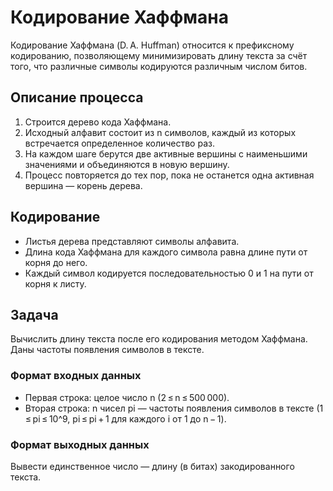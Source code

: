 # Кодирование Хаффмана

Кодирование Хаффмана (D. A. Huffman) относится к префиксному кодированию, позволяющему минимизировать длину текста за счёт того, что различные символы кодируются различным числом битов.

## Описание процесса

1. Строится дерево кода Хаффмана.
2. Исходный алфавит состоит из n символов, каждый из которых встречается определенное количество раз.
3. На каждом шаге берутся две активные вершины с наименьшими значениями и объединяются в новую вершину.
4. Процесс повторяется до тех пор, пока не останется одна активная вершина — корень дерева.

## Кодирование

- Листья дерева представляют символы алфавита.
- Длина кода Хаффмана для каждого символа равна длине пути от корня до него.
- Каждый символ кодируется последовательностью 0 и 1 на пути от корня к листу.

## Задача

Вычислить длину текста после его кодирования методом Хаффмана. Даны частоты появления символов в тексте.

### Формат входных данных
- Первая строка: целое число n (2 ≤ n ≤ 500 000).
- Вторая строка: n чисел pi — частоты появления символов в тексте (1 ≤ pi ≤ 10^9, pi ≤ pi + 1 для каждого i от 1 до n − 1).

### Формат выходных данных
Вывести единственное число — длину (в битах) закодированного текста.